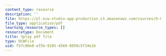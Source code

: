 ```yaml
---
content_type: resource
description: ''
file: https://ol-ocw-studio-app-production.s3.amazonaws.com/courses/9-00sc-introduction-to-psychology-fall-2011/f57c80e8ef5b910545698858c5f34e16_Vko17una2Zw.pdf
file_type: application/pdf
learning_resource_types: []
resourcetype: Document
title: 3play pdf file
type: OCWFile
uid: f57c80e8-ef5b-9105-4569-8858c5f34e16
---
```


